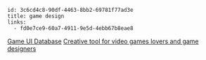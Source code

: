 ```
id: 3c6cd4c8-90df-4463-8bb2-69781f77ad3e
title: game design
links: 
  - fd0e7ce9-60a7-4911-9e5d-4ebb67b8eae8
```

[Game UI Database][1]
[Creative tool for video games lovers and game designers][2]

[1]: https://www.gameuidatabase.com/
[2]: https://interfaceingame.com/
